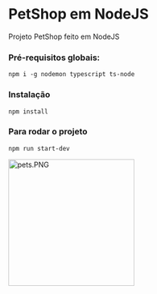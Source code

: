 # PetShop em NodeJS
Projeto PetShop feito em NodeJS

### Pré-requisitos globais:
`npm i -g nodemon typescript ts-node`

### Instalação
`npm install`

### Para rodar o projeto
`npm run start-dev`

<img alt="pets.PNG" width="250px" src=""/>